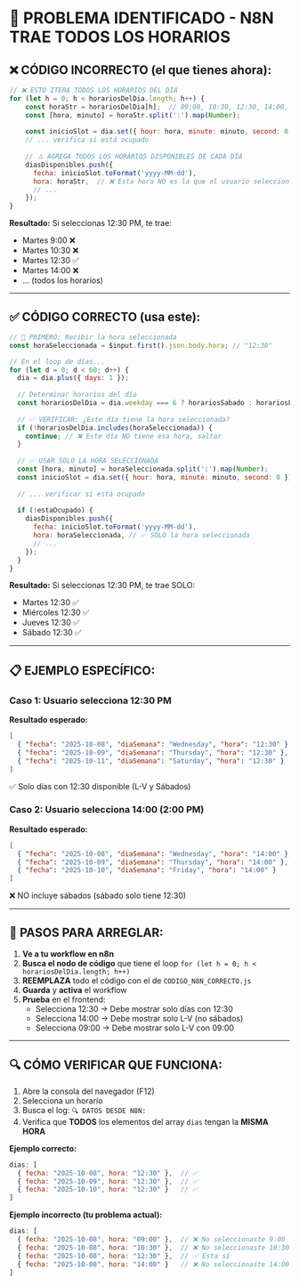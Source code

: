 # 🔴 PROBLEMA IDENTIFICADO - N8N TRAE TODOS LOS HORARIOS

## ❌ CÓDIGO INCORRECTO (el que tienes ahora):

```javascript
// ❌ ESTO ITERA TODOS LOS HORARIOS DEL DÍA
for (let h = 0; h < horariosDelDia.length; h++) {
    const horaStr = horariosDelDia[h];  // 09:00, 10:30, 12:30, 14:00, etc.
    const [hora, minuto] = horaStr.split(':').map(Number);
    
    const inicioSlot = dia.set({ hour: hora, minute: minuto, second: 0 });
    // ... verifica si está ocupado
    
    // ⚠️ AGREGA TODOS LOS HORARIOS DISPONIBLES DE CADA DÍA
    diasDisponibles.push({
      fecha: inicioSlot.toFormat('yyyy-MM-dd'),
      hora: horaStr,  // ❌ Esta hora NO es la que el usuario seleccionó
      // ...
    });
}
```

**Resultado:** Si seleccionas 12:30 PM, te trae:
- Martes 9:00 ❌
- Martes 10:30 ❌
- Martes 12:30 ✅
- Martes 14:00 ❌
- ... (todos los horarios)

---

## ✅ CÓDIGO CORRECTO (usa este):

```javascript
// 🔑 PRIMERO: Recibir la hora seleccionada
const horaSeleccionada = $input.first().json.body.hora; // "12:30"

// En el loop de días...
for (let d = 0; d < 60; d++) {
  dia = dia.plus({ days: 1 });
  
  // Determinar horarios del día
  const horariosDelDia = dia.weekday === 6 ? horariosSabado : horariosLunesViernes;
  
  // ✅ VERIFICAR: ¿Este día tiene la hora seleccionada?
  if (!horariosDelDia.includes(horaSeleccionada)) {
    continue; // ❌ Este día NO tiene esa hora, saltar
  }
  
  // ✅ USAR SOLO LA HORA SELECCIONADA
  const [hora, minuto] = horaSeleccionada.split(':').map(Number);
  const inicioSlot = dia.set({ hour: hora, minute: minuto, second: 0 });
  
  // ... verificar si está ocupado
  
  if (!estaOcupado) {
    diasDisponibles.push({
      fecha: inicioSlot.toFormat('yyyy-MM-dd'),
      hora: horaSeleccionada, // ✅ SOLO la hora seleccionada
      // ...
    });
  }
}
```

**Resultado:** Si seleccionas 12:30 PM, te trae SOLO:
- Martes 12:30 ✅
- Miércoles 12:30 ✅
- Jueves 12:30 ✅
- Sábado 12:30 ✅

---

## 📋 EJEMPLO ESPECÍFICO:

### Caso 1: Usuario selecciona **12:30 PM**
**Resultado esperado:**
```json
[
  { "fecha": "2025-10-08", "diaSemana": "Wednesday", "hora": "12:30" },
  { "fecha": "2025-10-09", "diaSemana": "Thursday", "hora": "12:30" },
  { "fecha": "2025-10-11", "diaSemana": "Saturday", "hora": "12:30" }
]
```
✅ Solo días con 12:30 disponible (L-V y Sábados)

### Caso 2: Usuario selecciona **14:00** (2:00 PM)
**Resultado esperado:**
```json
[
  { "fecha": "2025-10-08", "diaSemana": "Wednesday", "hora": "14:00" },
  { "fecha": "2025-10-09", "diaSemana": "Thursday", "hora": "14:00" },
  { "fecha": "2025-10-10", "diaSemana": "Friday", "hora": "14:00" }
]
```
❌ NO incluye sábados (sábado solo tiene 12:30)

---

## 🚀 PASOS PARA ARREGLAR:

1. **Ve a tu workflow en n8n**
2. **Busca el nodo de código** que tiene el loop `for (let h = 0; h < horariosDelDia.length; h++)`
3. **REEMPLAZA** todo el código con el de `CODIGO_N8N_CORRECTO.js`
4. **Guarda** y **activa** el workflow
5. **Prueba** en el frontend:
   - Selecciona 12:30 → Debe mostrar solo días con 12:30
   - Selecciona 14:00 → Debe mostrar solo L-V (no sábados)
   - Selecciona 09:00 → Debe mostrar solo L-V con 09:00

---

## 🔍 CÓMO VERIFICAR QUE FUNCIONA:

1. Abre la consola del navegador (F12)
2. Selecciona un horario
3. Busca el log: `🔍 DATOS DESDE N8N:`
4. Verifica que **TODOS** los elementos del array `dias` tengan la **MISMA HORA**

**Ejemplo correcto:**
```javascript
dias: [
  { fecha: "2025-10-08", hora: "12:30" },  // ✅
  { fecha: "2025-10-09", hora: "12:30" },  // ✅
  { fecha: "2025-10-10", hora: "12:30" }   // ✅
]
```

**Ejemplo incorrecto (tu problema actual):**
```javascript
dias: [
  { fecha: "2025-10-08", hora: "09:00" },  // ❌ No seleccionaste 9:00
  { fecha: "2025-10-08", hora: "10:30" },  // ❌ No seleccionaste 10:30
  { fecha: "2025-10-08", hora: "12:30" },  // ✅ Esta sí
  { fecha: "2025-10-08", hora: "14:00" }   // ❌ No seleccionaste 14:00
]
```
